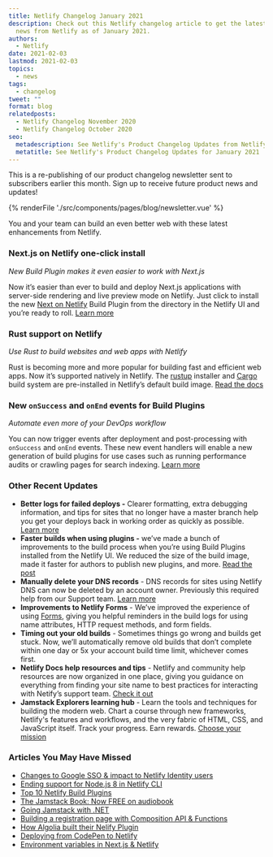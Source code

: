 ```yaml
---
title: Netlify Changelog January 2021
description: Check out this Netlify changelog article to get the latest product
  news from Netlify as of January 2021.
authors:
  - Netlify
date: 2021-02-03
lastmod: 2021-02-03
topics:
  - news
tags:
  - changelog
tweet: ""
format: blog
relatedposts:
  - Netlify Changelog November 2020
  - Netlify Changelog October 2020
seo:
  metadescription: See Netlify's Product Changelog Updates from Netlify.
  metatitle: See Netlify's Product Changelog Updates for January 2021
---
```

This is a re-publishing of our product changelog newsletter sent to subscribers earlier this month. Sign up to receive future product news and updates!

{% renderFile './src/components/pages/blog/newsletter.vue' %}

You and your team can build an even better web with these latest enhancements from Netlify.

### Next.js on Netlify one-click install

*New Build Plugin makes it even easier to work with Next.js*

Now it’s easier than ever to build and deploy Next.js applications with server-side rendering and live preview mode on Netlify. Just click to install the new [Next on Netlify](http://app.netlify.com/plugins/@netlify/plugin-nextjs/install) Build Plugin from the directory in the Netlify UI and you’re ready to roll. [Learn more](https://www.netlify.com/blog/2020/12/07/announcing-one-click-install-next.js-build-plugin-on-netlify/)

### Rust support on Netlify

*Use Rust to build websites and web apps with Netlify*

Rust is becoming more and more popular for building fast and efficient web apps. Now it’s supported natively in Netlify. The [rustup](https://github.com/rust-lang/rustup/blob/master/README.md#rust) installer and [Cargo](https://doc.rust-lang.org/cargo) build system are pre-installed in Netlify’s default build image. [Read the docs](https://docs.netlify.com/configure-builds/manage-dependencies)

### New `onSuccess` and `onEnd` events for Build Plugins

*Automate even more of your DevOps workflow*

You can now trigger events after deployment and post-processing with `onSuccess` and `onEnd` events. These new event handlers will enable a new generation of build plugins for use cases such as running performance audits or crawling pages for search indexing. [Learn more](https://community.netlify.com/t/netlify-build-plugins-changes-to-when-onsuccess-and-onend-are-invoked-during-the-build-cycle/23489)

### Other Recent Updates

* **Better logs for failed deploys -** Clearer formatting, extra debugging information, and tips for sites that no longer have a master branch help you get your deploys back in working order as quickly as possible. [Learn more](https://community.netlify.com/t/deploy-log-improvements-clearer-errors-and-tips-for-repos-dropping-master/31242)
* **Faster builds when using plugins -** we’ve made a bunch of improvements to the build process when you’re using Build Plugins installed from the Netlify UI. We reduced the size of the build image, made it faster for authors to publish new plugins, and more. [Read the post](https://community.netlify.com/t/build-process-improvements-for-plugins-installed-from-the-netlify-app/28522)
* **Manually delete your DNS records** - DNS records for sites using Netlify DNS can now be deleted by an account owner. Previously this required help from our Support team. [Learn more](https://community.netlify.com/t/update-dns-records-are-now-deletable-by-default/29989)
* **Improvements to Netlify Forms** - We’ve improved the experience of using [Forms](https://www.netlify.com/products/forms/), giving you helpful reminders in the build logs for using name attributes, HTTP request methods, and form fields.
* **Timing out your old builds** - Sometimes things go wrong and builds get stuck. Now, we’ll automatically remove old builds that don’t complete within one day or 5x your account build time limit, whichever comes first.
* **Netlify Docs help resources and tips** - Netlify and community help resources are now organized in one place, giving you guidance on everything from finding your site name to best practices for interacting with Netify’s support team. [Check it out](https://docs.netlify.com/get-help/resources-and-tips/)
* **Jamstack Explorers learning hub** - Learn the tools and techniques for building the modern web. Chart a course through new frameworks, Netlify's features and workflows, and the very fabric of HTML, CSS, and JavaScript itself. Track your progress. Earn rewards. [Choose your mission](https://explorers.netlify.com/)

### Articles You May Have Missed

* [Changes to Google SSO & impact to Netlify Identity users](https://community.netlify.com/t/google-will-discontinue-support-for-sign-ins-to-google-accounts-from-embedded-browser-frameworks-starting-january-4-2021/28052)
* [Ending support for Node.js 8 in Netlify CLI](https://community.netlify.com/t/netlify-cli-dropping-support-for-node-js-8/28459)
* [Top 10 Netlify Build Plugins](https://www.netlify.com/blog/2021/01/25/top-10-netlify-build-plugins-2021-update/)
* [The Jamstack Book: Now FREE on audiobook](https://www.netlify.com/blog/2020/12/22/jamstack-to-your-ears-the-jamstack-book-now-in-audiobook-format/)
* [Going Jamstack with .NET](https://www.netlify.com/blog/2021/01/22/why-should-.net-developers-be-interested-in-jamstack/)
* [Building a registration page with Composition API & Functions](https://www.netlify.com/blog/2021/01/12/building-an-event-registration-page-with-composition-api-and-serverless-functions/)
* [How Algolia built their Nelify Plugin](https://www.netlify.com/blog/2021/01/20/how-algolia-created-its-netlify-build-plugin/)
* [Deploying from CodePen to Netlify](https://www.netlify.com/blog/2020/12/12/deploy-from-codepen-to-netlify-in-less-than-30-seconds/)
* [Environment variables in Next.js & Netlify](https://www.netlify.com/blog/2020/12/10/environment-variables-in-next.js-and-netlify/)